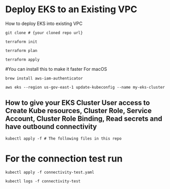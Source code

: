 # Deploy EKS to an Existing VPC 
How to deploy EKS into existing VPC

``
git clone # {your cloned repo url}
``  

``
terraform init
``  

``
terraform plan
``  

``
terraform apply
``  

#You can install this to make it faster For macOS

``
brew install aws-iam-authenticator
``  

``
aws eks --region us-gov-east-1 update-kubeconfig --name my-eks-cluster
``  


## How to give your EKS Cluster User access to Create Kube resources, Cluster Role, Service Account, Cluster Role Binding, Read secrets and have outbound connectivity

``
kubectl apply -f # The following files in this repo
``  

# For the connection test run 

``
kubectl apply -f connectivity-test.yaml
`` 


``
kubectl logs -f connectivity-test
`` 
